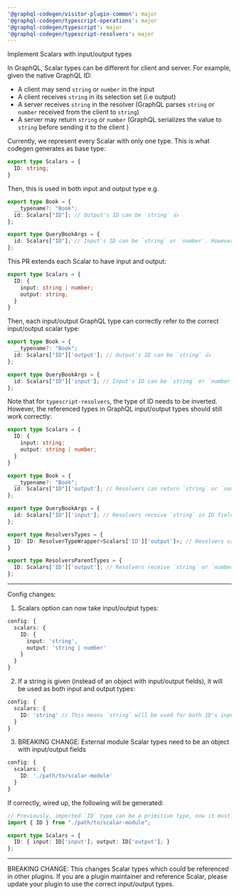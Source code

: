 ```yaml
---
'@graphql-codegen/visitor-plugin-common': major
'@graphql-codegen/typescript-operations': major
'@graphql-codegen/typescript': major
'@graphql-codegen/typescript-resolvers': major
---
```


Implement Scalars with input/output types

In GraphQL, Scalar types can be different for client and server. For example, given the native GraphQL ID:
- A client may send `string` or `number` in the input
- A client receives `string` in its selection set (i.e output)
- A server receives `string` in the resolver (GraphQL parses `string` or `number` received from the client to `string`)
- A server may return `string` or `number` (GraphQL serializes the value to `string` before sending it to the client )

Currently, we represent every Scalar with only one type. This is what codegen generates as base type:

```ts
export type Scalars = {
  ID: string;
}
```

Then, this is used in both input and output type e.g.

```ts
export type Book = {
  __typename?: "Book";
  id: Scalars["ID"]; // Output's ID can be `string` 👍
};

export type QueryBookArgs = {
  id: Scalars["ID"]; // Input's ID can be `string` or `number`. However, the type is only `string` here 👎
};
```

This PR extends each Scalar to have input and output:

```ts
export type Scalars = {
  ID: {
    input: string | number;
    output: string;
  }
}
```

Then, each input/output GraphQL type can correctly refer to the correct input/output scalar type:

```ts
export type Book = {
  __typename?: "Book";
  id: Scalars["ID"]['output']; // Output's ID can be `string` 👍
};

export type QueryBookArgs = {
  id: Scalars["ID"]['input']; // Input's ID can be `string` or `number` 👍
};
```

Note that for `typescript-resolvers`, the type of ID needs to be inverted. However, the referenced types in GraphQL input/output types should still work correctly:

```ts
export type Scalars = {
  ID: {
    input: string;
    output: string | number;
  }
}

export type Book = {
  __typename?: "Book";
  id: Scalars["ID"]['output']; // Resolvers can return `string` or `number` in ID fields 👍
};

export type QueryBookArgs = {
  id: Scalars["ID"]['input']; // Resolvers receive `string` in ID fields 👍
};

export type ResolversTypes = {
  ID: ID: ResolverTypeWrapper<Scalars['ID']['output']>; // Resolvers can return `string` or `number` in ID fields 👍
}

export type ResolversParentTypes = {
  ID: Scalars['ID']['output']; // Resolvers receive `string` or `number` from parents 👍
};
```

---

Config changes:

1. Scalars option can now take input/output types:

```ts
config: {
  scalars: {
    ID: {
      input: 'string',
      output: 'string | number'
    }
  }
}
```

2. If a string is given (instead of an object with input/output fields), it will be used as both input and output types:

```ts
config: {
  scalars: {
    ID: 'string' // This means `string` will be used for both ID's input and output types
  }
}
```

3. BREAKING CHANGE: External module Scalar types need to be an object with input/output fields

```ts
config: {
  scalars: {
    ID: './path/to/scalar-module'
  }
}
```

If correctly, wired up, the following will be generated:

```ts
// Previously, imported `ID` type can be a primitive type, now it must be an object with input/output fields
import { ID } from "./path/to/scalar-module";

export type Scalars = {
  ID: { input: ID['input']; output: ID['output']; }
};
```

---

BREAKING CHANGE: This changes Scalar types which could be referenced in other plugins. If you are a plugin maintainer and reference Scalar, please update your plugin to use the correct input/output types.
